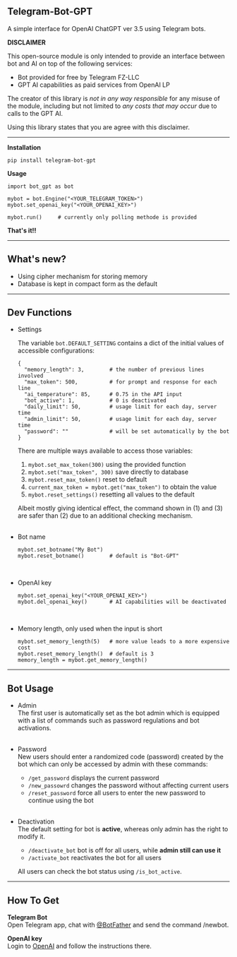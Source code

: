 ## Telegram-Bot-GPT

A simple interface for OpenAI ChatGPT ver 3.5 using Telegram bots.

**DISCLAIMER**

This open-source module is only intended to provide an interface between bot and AI on top of the following services:
- Bot provided for free by Telegram FZ-LLC
- GPT AI capabilities as paid services from OpenAI LP

The creator of this library is _not in any way responsible_ for any misuse of the module, including but not limited to _any costs that may occur_ due to calls to the GPT AI.

Using this library states that you are agree with this disclaimer.

---

**Installation**
```
pip install telegram-bot-gpt
```

**Usage**
```
import bot_gpt as bot

mybot = bot.Engine("<YOUR_TELEGRAM_TOKEN>")
mybot.set_openai_key("<YOUR_OPENAI_KEY>")

mybot.run()     # currently only polling methode is provided
```

**That's it!!**

---

## What's new?

- Using cipher mechanism for storing memory
- Database is kept in compact form as the default

---

## Dev Functions

- Settings

  The variable `bot.DEFAULT_SETTING` contains a dict of the initial values of accessible configurations:

  ```
  {
    "memory_length": 3,        # the number of previous lines involved
    "max_token": 500,          # for prompt and response for each line
    "ai_temperature": 85,      # 0.75 in the API input
    "bot_active": 1,           # 0 is deactivated
    "daily_limit": 50,         # usage limit for each day, server time
    "admin_limit": 50,         # usage limit for each day, server time
    "password": ""             # will be set automatically by the bot
  }
  ```
  
  There are multiple ways available to access those variables:

  1. `mybot.set_max_token(300)` using the provided function 
  2. `mybot.set("max_token", 300)` save directly to database
  3. `mybot.reset_max_token()` reset to default
  4. `current_max_token = mybot.get("max_token")` to obtain the value
  5. `mybot.reset_settings()` resetting all values to the default

  Albeit mostly giving identical effect, the command shown in (1) and (3) are safer than (2) due to an additional checking mechanism.
  <br><br>


- Bot name
  ```
  mybot.set_botname("My Bot")
  mybot.reset_botname()        # default is "Bot-GPT"
  ```
  <br>

- OpenAI key
  ```
  mybot.set_openai_key("<YOUR_OPENAI_KEY>")
  mybot.del_openai_key()       # AI capabilities will be deactivated
  ```
  <br>

- Memory length, only used when the input is short
  ```
  mybot.set_memory_length(5)   # more value leads to a more expensive cost
  mybot.reset_memory_length()  # default is 3
  memory_length = mybot.get_memory_length()
  ```

---

## Bot Usage

- Admin<br>
  The first user is automatically set as the bot admin which is equipped with a list of commands such as password regulations and bot activations.
  <br><br>

- Password<br>
  New users should enter a randomized code (password) created by the bot which can only be accessed by admin with these commands:

  - `/get_password` displays the current password
  - `/new_passowrd` changes the password without affecting current users
  - `/reset_password` force all users to enter the new password to continue using the bot
  <br><br>

- Deactivation<br>
  The default setting for bot is **active**, whereas only admin has the right to modify it.
  - `/deactivate_bot` bot is off for all users, while **admin still can use it**
  - `/activate_bot` reactivates the bot for all users

  All users can check the bot status using `/is_bot_active`.


---

## How To Get

**Telegram Bot**<br>
Open Telegram app, chat with [@BotFather](https://t.me/BotFather) and send the command /newbot.

**OpenAI key**<br>
Login to [OpenAI](https://platform.openai.com/account/api-keys) and follow the instructions there.
